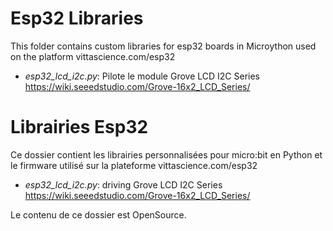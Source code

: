# Esp32 Libraries
This folder contains custom libraries for esp32 boards in Microython used on the platform vittascience.com/esp32

* _esp32_lcd_i2c.py_:
Pilote le module Grove LCD I2C Series 
https://wiki.seeedstudio.com/Grove-16x2_LCD_Series/

# Librairies Esp32
Ce dossier contient les librairies personnalisées pour micro:bit en Python et le firmware utilisé sur la plateforme vittascience.com/esp32

* _esp32_lcd_i2c.py_:
driving Grove LCD I2C Series 
https://wiki.seeedstudio.com/Grove-16x2_LCD_Series/

Le contenu de ce dossier est OpenSource.
